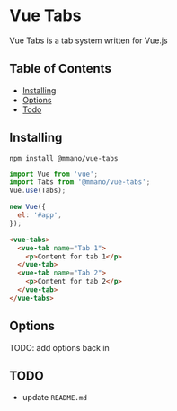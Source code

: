 # Vue Tabs

Vue Tabs is a tab system written for Vue.js

## Table of Contents

- [Installing](#installing)
- [Options](#options)
- [Todo](#todo)

## Installing

`npm install @mmano/vue-tabs`

```javascript
import Vue from 'vue';
import Tabs from '@mmano/vue-tabs';
Vue.use(Tabs);

new Vue({
  el: '#app',
});
```

```html
<vue-tabs>
  <vue-tab name="Tab 1">
    <p>Content for tab 1</p>
  </vue-tab>
  <vue-tab name="Tab 2">
    <p>Content for tab 2</p>
  </vue-tab>
</vue-tabs>
```

## Options

TODO: add options back in

## TODO

- update `README.md`

